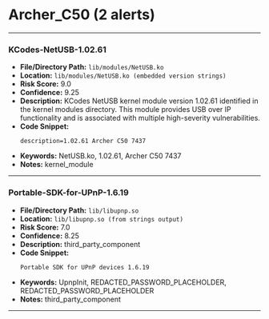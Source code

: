 # Archer_C50 (2 alerts)

---

### KCodes-NetUSB-1.02.61

- **File/Directory Path:** `lib/modules/NetUSB.ko`
- **Location:** `lib/modules/NetUSB.ko (embedded version strings)`
- **Risk Score:** 9.0
- **Confidence:** 9.25
- **Description:** KCodes NetUSB kernel module version 1.02.61 identified in the kernel modules directory. This module provides USB over IP functionality and is associated with multiple high-severity vulnerabilities.
- **Code Snippet:**
  ```
  description=1.02.61 Archer C50 7437
  ```
- **Keywords:** NetUSB.ko, 1.02.61, Archer C50 7437
- **Notes:** kernel_module

---
### Portable-SDK-for-UPnP-1.6.19

- **File/Directory Path:** `lib/libupnp.so`
- **Location:** `lib/libupnp.so (from strings output)`
- **Risk Score:** 7.0
- **Confidence:** 8.25
- **Description:** third_party_component
- **Code Snippet:**
  ```
  Portable SDK for UPnP devices 1.6.19
  ```
- **Keywords:** UpnpInit, REDACTED_PASSWORD_PLACEHOLDER, REDACTED_PASSWORD_PLACEHOLDER
- **Notes:** third_party_component

---
